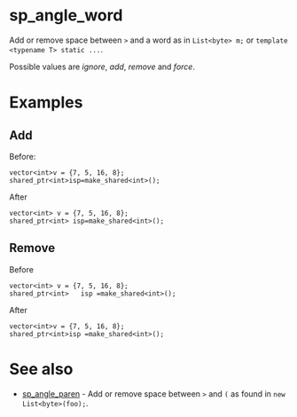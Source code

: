 # sp_angle_word

Add or remove space between `>` and a word as in `List<byte> m;` or `template <typename T> static ...`.

Possible values are _ignore_, _add_, _remove_ and _force_.

# Examples

## Add
Before:
```
vector<int>v = {7, 5, 16, 8};
shared_ptr<int>isp=make_shared<int>();
```
After
```
vector<int> v = {7, 5, 16, 8};
shared_ptr<int> isp=make_shared<int>();
```

## Remove
Before
```
vector<int> v = {7, 5, 16, 8};
shared_ptr<int>   isp =make_shared<int>();
```

After
```
vector<int>v = {7, 5, 16, 8};
shared_ptr<int>isp =make_shared<int>();
```

# See also

* [sp_angle_paren](../spacing_options/sp_angle_paren.md) - Add or remove space between `>` and `(` as found in `new List<byte>(foo);`.
